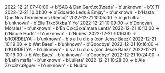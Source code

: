 2022-12-21 07:40:00 -> b'SAG & Dan Garc\xc3\xada' - b'unknown' - b'X Ti'
2022-12-21 10:01:00 -> b'Edoardo Leds & Emjay' - b'unknown' - b'Hasta Que Nos Terminemos (Remix)'
2022-12-21 10:05:00 -> b'girl ultra' - b'unknown' - b'Ella T\xc3\xba Y Yo'
2022-12-21 10:09:00 -> b'Donovan Morales' - b'unknown' - b'En C\xc3\xa1mara Lenta'
2022-12-21 10:13:00 -> b'Nicole Horts' - b'unknown' - b'Nubes'
2022-12-21 10:16:00 -> b'KORDELYA' - b'unknown' - b's a l u d o s (con Jesse Baez)'
2022-12-21 10:19:00 -> b'Wet Baes' - b'unknown' - b'Goodbye'
2022-12-21 10:16:00 -> b'KORDELYA' - b'unknown' - b's a l u d o s (con Jesse Baez)'
2022-12-21 10:19:00 -> b'Wet Baes' - b'unknown' - b'Goodbye'
2022-12-21 10:24:00 -> b'Latin mafia' - b'unknown' - b'Julieta'
2022-12-21 10:28:00 -> b'Ale Z\xc3\xa9guer' - b'unknown' - b'Nudito'
